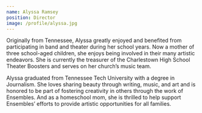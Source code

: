 ```yaml
---
name: Alyssa Ramsey
position: Director
image: /profile/alyssa.jpg
---
```


Originally from Tennessee, Alyssa greatly enjoyed and benefited from participating in band and theater during her school years. Now a mother of three school-aged children, she enjoys being involved in their many artistic endeavors. She is currently the treasurer of the Charlestown High School Theater Boosters and serves on her church’s music team.

Alyssa graduated from Tennessee Tech University with a degree in Journalism. She loves sharing beauty through writing, music, and art and is honored to be part of fostering creativity in others through the work of Ensembles. And as a homeschool mom, she is thrilled to help support Ensembles’ efforts to provide artistic opportunities for all families.
